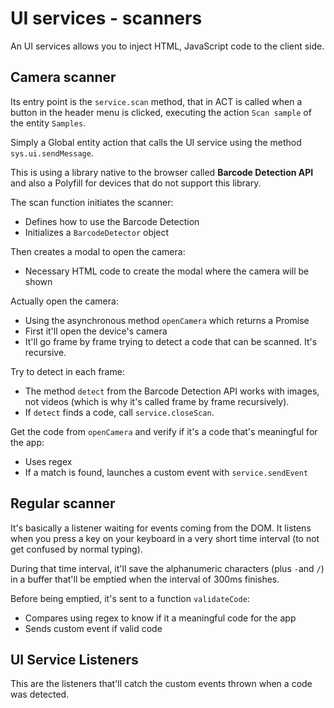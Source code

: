 # UI services - scanners

An UI services allows you to inject HTML, JavaScript code to the 
client side.

## Camera scanner

Its entry point is the `service.scan` method, that in ACT is called
when a button in the header menu is clicked, executing the action
`Scan sample` of the entity `Samples`.

Simply a Global entity action that calls the UI service using the
method `sys.ui.sendMessage`.

This is using a library native to the browser called 
**Barcode Detection API** and also a Polyfill for devices that do not
support this library.

The scan function initiates the scanner:

* Defines how to use the Barcode Detection
* Initializes a `BarcodeDetector` object

Then creates a modal to open the camera:

* Necessary HTML code to create the modal where the camera will be
shown

Actually open the camera:

* Using the asynchronous method `openCamera` which returns a Promise
* First it'll open the device's camera
* It'll go frame by frame trying to detect a code that can be
scanned. It's recursive.

Try to detect in each frame:

* The method `detect` from the Barcode Detection API works with
images, not videos (which is why it's called frame by frame 
recursively). 
* If `detect` finds a code, call `service.closeScan`.

Get the code from `openCamera` and verify if it's a code that's 
meaningful for the app:

* Uses regex
* If a match is found, launches a custom event with 
`service.sendEvent`

## Regular scanner

It's basically a listener waiting for events coming from the DOM.
It listens when you press a key on your keyboard in a very short
time interval (to not get confused by normal typing).

During that time interval, it'll save the alphanumeric characters
(plus `-`and `/`) in a buffer that'll be emptied when the interval
of 300ms finishes.

Before being emptied, it's sent to a function `validateCode`:

* Compares using regex to know if it a meaningful code for the app
* Sends custom event if valid code

## UI Service Listeners

This are the listeners that'll catch the custom events thrown when 
a code was detected.



